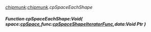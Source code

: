 _[chipmunk](../../modules/chipmunk/chipmunk-module.md):[chipmunk](../../modules/chipmunk/chipmunk-module.md).cpSpaceEachShape_
##### Function cpSpaceEachShape:Void( space:[cpSpace](../../modules/chipmunk/chipmunk-cpspace.md),func:[cpSpaceShapeIteratorFunc](../../modules/chipmunk/chipmunk-cpspaceshapeiteratorfunc.md),data:Void Ptr )
